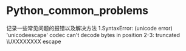 # Python_common_problems
记录一些常见问题的报错以及解决方法
1.SyntaxError: (unicode error) 'unicodeescape' codec can't decode bytes in position 2-3: truncated \UXXXXXXXX escape
